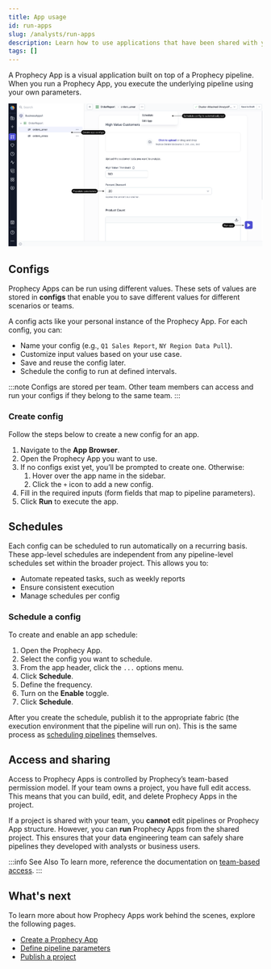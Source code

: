 ```yaml
---
title: App usage
id: run-apps
slug: /analysts/run-apps
description: Learn how to use applications that have been shared with you
tags: []
---
```


A Prophecy App is a visual application built on top of a Prophecy pipeline. When you run a Prophecy App, you execute the underlying pipeline using your own parameters.

![Prophecy Config UI](img/prophecy-app-ui.png)

## Configs

Prophecy Apps can be run using different values. These sets of values are stored in **configs** that enable you to save different values for different scenarios or teams.

A config acts like your personal instance of the Prophecy App. For each config, you can:

- Name your config (e.g., `Q1 Sales Report`, `NY Region Data Pull`).
- Customize input values based on your use case.
- Save and reuse the config later.
- Schedule the config to run at defined intervals.

:::note
Configs are stored per team. Other team members can access and run your configs if they belong to the same team.
:::

### Create config

Follow the steps below to create a new config for an app.

1. Navigate to the **App Browser**.
1. Open the Prophecy App you want to use.
1. If no configs exist yet, you’ll be prompted to create one. Otherwise:
   1. Hover over the app name in the sidebar.
   1. Click the `+` icon to add a new config.
1. Fill in the required inputs (form fields that map to pipeline parameters).
1. Click **Run** to execute the app.

## Schedules

Each config can be scheduled to run automatically on a recurring basis. These app-level schedules are independent from any pipeline-level schedules set within the broader project. This allows you to:

- Automate repeated tasks, such as weekly reports
- Ensure consistent execution
- Manage schedules per config

### Schedule a config

To create and enable an app schedule:

1. Open the Prophecy App.
1. Select the config you want to schedule.
1. From the app header, click the `...` options menu.
1. Click **Schedule**.
1. Define the frequency.
1. Turn on the **Enable** toggle.
1. Click **Schedule**.

After you create the schedule, publish it to the appropriate fabric (the execution environment that the pipeline will run on). This is the same process as [scheduling pipelines](/analysts/scheduling) themselves.

## Access and sharing

Access to Prophecy Apps is controlled by Prophecy’s team-based permission model. If your team owns a project, you have full edit access. This means that you can build, edit, and delete Prophecy Apps in the project.

If a project is shared with your team, you **cannot** edit pipelines or Prophecy App structure. However, you can **run** Prophecy Apps from the shared project. This ensures that your data engineering team can safely share pipelines they developed with analysts or business users.

:::info See Also
To learn more, reference the documentation on [team-based access](/administration/teams-users/team-based-access).
:::

## What's next

To learn more about how Prophecy Apps work behind the scenes, explore the following pages.

- [Create a Prophecy App](/analysts/create-business-applications)
- [Define pipeline parameters](/analysts/pipeline-parameters)
- [Publish a project](/analysts/project-publication)
